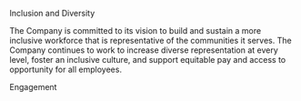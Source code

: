 Inclusion and Diversity

The Company is committed to its vision to build and sustain a more inclusive workforce that is representative of the communities
it  serves.  The  Company  continues  to  work  to  increase  diverse  representation  at  every  level,  foster  an  inclusive  culture,  and
support equitable pay and access to opportunity for all employees.

Engagement